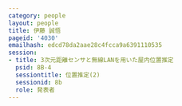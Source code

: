```yaml
---
category: people
layout: people
title: 伊藤 誠悟
pageid: '4030'
emailhash: edcd78da2aae28c4fcca9a6391110535
session:
- title: 3次元距離センサと無線LANを用いた屋内位置推定
  psid: 8B-4
  sessiontitle: 位置推定(2)
  sessionid: 8b
  role: 発表者
---
```

